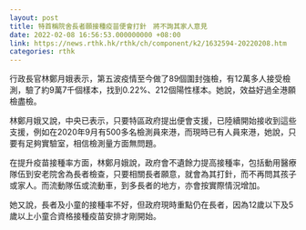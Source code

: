 ```yaml
---
layout: post
title: 特首稱院舍長者願接種疫苗便會打針　將不詢其家人意見
date: 2022-02-08 16:56:53.000000000 +08:00
link: https://news.rthk.hk/rthk/ch/component/k2/1632594-20220208.htm
categories: rthk
---
```


行政長官林鄭月娥表示，第五波疫情至今做了89個圍封強檢，有12萬多人接受檢測，驗了約9萬7千個樣本，找到0.22%、212個陽性樣本。她說，效益好過全港願檢盡檢。

林鄭月娥又說，中央已表示，只要特區政府提出便會支援，已陸續開始接收到這些支援，例如在2020年9月有500多名檢測員來港，而現時已有人員來港，她說，只要有足夠實驗室，相信檢測量方面無問題。

在提升疫苗接種率方面，林鄭月娥說，政府會不遺餘力提高接種率，包括動用醫療隊伍到安老院舍為長者檢查，只要相關長者願意，就會為其打針，而不再問其孩子或家人。而流動隊伍或流動車，到多長者的地方，亦會按實際情況增加。

她又說，長者及小童的接種率不好，但政府現時重點仍在長者，因為12歲以下及5歲以上小童合資格接種疫苗安排才剛開始。
